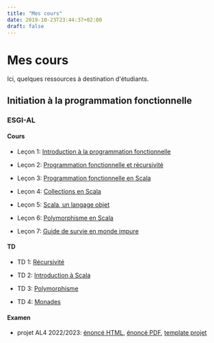 ```yaml
---
title: "Mes cours"
date: 2019-10-23T23:44:37+02:00
draft: false
---
```


# Mes cours

Ici, quelques ressources à destination d'étudiants.

## Initiation à la programmation fonctionnelle

### ESGI-AL

#### Cours

- Leçon 1: [Introduction à la programmation fonctionnelle](/courses/fp-intro/lessons/1-intro-fp.html)

- Leçon 2: [Programmation fonctionnelle et récursivité](/courses/fp-intro/lessons/2-fp-recursion.html)

- Leçon 3: [Programmation fonctionnelle en Scala](/courses/fp-intro/lessons/3-fp-in-scala.html)

- Leçon 4: [Collections en Scala](/courses/fp-intro/lessons/4-scala-collections.html)

- Leçon 5: [Scala, un langage objet](/courses/fp-intro/lessons/5-scala-oop.html)

- Leçon 6: [Polymorphisme en Scala](/courses/fp-intro/lessons/6-polymorphism.html)

- Leçon 7: [Guide de survie en monde impure](/courses/fp-intro/lessons/7-effects.html)

#### TD

- TD 1: [Récursivité](/courses/fp-intro/tutorials/1-td-recursion.html)

- TD 2: [Introduction à Scala](/courses/fp-intro/tutorials/2-td-intro-scala.html)

- TD 3: [Polymorphisme](/courses/fp-intro/tutorials/3-td-polymorphism.zip)

- TD 4: [Monades](/courses/fp-intro/tutorials/4-td-monades.html)

#### Examen

- projet AL4 2022/2023: [énoncé HTML](/courses/fp-intro/exams/projet/sujet.html), [énoncé PDF](/courses/fp-intro/exams/projet/sujet.pdf), [template projet](/courses/fp-intro/exams/projet/projet.zip)
